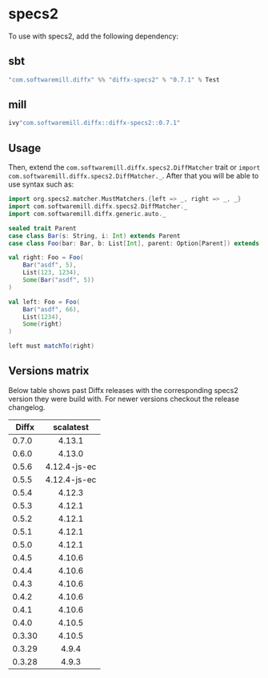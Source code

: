 # specs2

To use with specs2, add the following dependency:

## sbt

```scala
"com.softwaremill.diffx" %% "diffx-specs2" % "0.7.1" % Test
```

## mill

```scala
ivy"com.softwaremill.diffx::diffx-specs2::0.7.1"
```

## Usage

Then, extend the `com.softwaremill.diffx.specs2.DiffMatcher` trait or `import com.softwaremill.diffx.specs2.DiffMatcher._`.
After that you will be able to use syntax such as:

```scala
import org.specs2.matcher.MustMatchers.{left => _, right => _, _}
import com.softwaremill.diffx.specs2.DiffMatcher._
import com.softwaremill.diffx.generic.auto._

sealed trait Parent
case class Bar(s: String, i: Int) extends Parent
case class Foo(bar: Bar, b: List[Int], parent: Option[Parent]) extends Parent

val right: Foo = Foo(
    Bar("asdf", 5),
    List(123, 1234),
    Some(Bar("asdf", 5))
)

val left: Foo = Foo(
    Bar("asdf", 66),
    List(1234),
    Some(right)
)

left must matchTo(right)
```

## Versions matrix

Below table shows past Diffx releases with the corresponding specs2 version they were build with.
For newer versions checkout the release changelog.

| Diffx  |  scalatest   |
|--------|:------------:|
| 0.7.0  |    4.13.1    |
| 0.6.0  |    4.13.0    |
| 0.5.6  | 4.12.4-js-ec |
| 0.5.5  | 4.12.4-js-ec |
| 0.5.4  |    4.12.3    |
| 0.5.3  |    4.12.1    |
| 0.5.2  |    4.12.1    |
| 0.5.1  |    4.12.1    |
| 0.5.0  |    4.12.1    |
| 0.4.5  |    4.10.6    |
| 0.4.4  |    4.10.6    |
| 0.4.3  |    4.10.6    |
| 0.4.2  |    4.10.6    |
| 0.4.1  |    4.10.6    |
| 0.4.0  |    4.10.5    |
| 0.3.30 |    4.10.5    |
| 0.3.29 |    4.9.4     |
| 0.3.28 |    4.9.3     |

